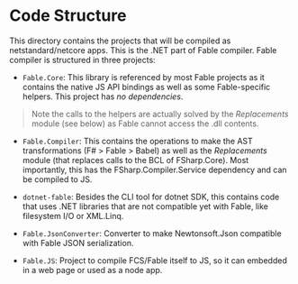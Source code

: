 # Code Structure

This directory contains the projects that will be compiled as netstandard/netcore apps. This is the .NET part of Fable compiler. Fable compiler is structured in three projects:

- `Fable.Core`: This library is referenced by most Fable projects as it contains the native JS API bindings as well as some Fable-specific helpers. This project has _no dependencies_.

> Note the calls to the helpers are actually solved by the _Replacements_ module (see below) as Fable cannot access the .dll contents.

- `Fable.Compiler`: This contains the operations to make the AST transformations (F# > Fable > Babel) as well as the _Replacements_ module (that replaces calls to the BCL of FSharp.Core). Most importantly, this has the FSharp.Compiler.Service dependency and can be compiled to JS.

- `dotnet-fable`: Besides the CLI tool for dotnet SDK, this contains code that uses .NET libraries that are not compatible yet with Fable, like filesystem I/O or XML.Linq.

- `Fable.JsonConverter`: Converter to make Newtonsoft.Json compatible with Fable JSON serialization.

- `Fable.JS`: Project to compile FCS/Fable itself to JS, so it can embedded in a web page or used as a node app.

